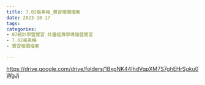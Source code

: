 ```yaml
---
title: 7.02張素梅_實習相關檔案
date: 2023-10-17
tags: 
categories:
- 07統計學暨實習_計量經濟學導論暨實習
- 7.02張素梅
- 實習相關檔案

---
```

https://drive.google.com/drive/folders/1BxpNK44IhdVqpXM7S7ghEHrSgku0WgJj

